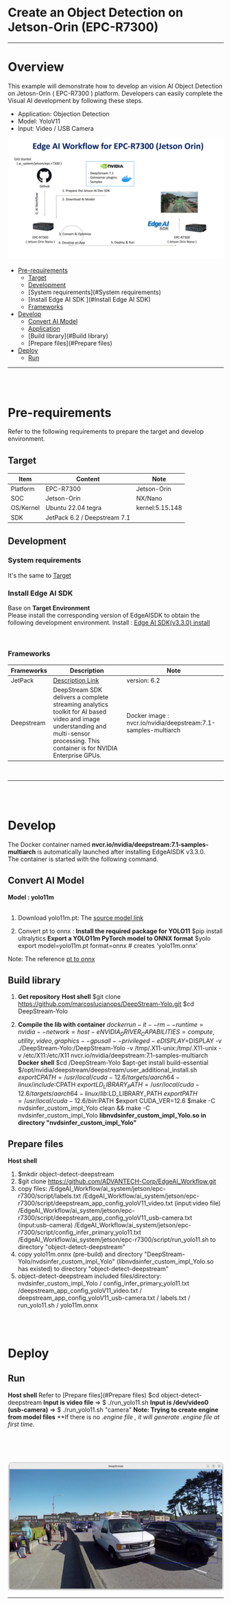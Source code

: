 # Create an Object Detection on Jetson-Orin (EPC-R7300)

---

# Overview
This example will demonstrate how to develop an vision AI Object Detection on Jetosn-Orin ( EPC-R7300 ) platform.
Developers can easily complete the Visual AI development by following these steps.

* Application: Objection Detection
* Model: YoloV11
* Input: Video / USB Camera

![eas_ai_workflow](assets/EdgeAIWorkflow_EPC-R7300.ppt.png)


- [Pre-requirements](#Pre-requirements)
  - [Target](#Target)
  - [Development](#Development) 
   - [System requirements](#System requirements)
   - [Install Edge AI SDK ](#Install Edge AI SDK)
   - [Frameworks](#Frameworks)
- [Develop](#Develop)
  - [Convert AI Model](#Model)
  - [Application](#Application)
   - [Build library](#Build library)
   - [Prepare files](#Prepare files)
- [Deploy](#Deploy)
  - [Run](#Run)

---

<a name="Pre-requirements"/>
<br/>
<br/>

# Pre-requirements
Refer to the following requirements to prepare the target and develop environment.

<a name="Target"/>

## Target
| Item | Content | Note |
| -------- | -------- | -------- |
| Platform |   EPC-R7300  | Jetson-Orin   |
| SOC  |   Jetson-Orin  | NX/Nano |
| OS/Kernel |  Ubuntu 22.04 tegra  | kernel:5.15.148 |
| SDK| JetPack 6.2 / Deepstream 7.1|   |

<a name="Development"/>

## Development

### System requirements
It's the same to [Target](#Target)
<br/>

### Install Edge AI SDK 
Base on **Target Environment** <br/>
Please install the corresponding version of EdgeAISDK to obtain the following development environment.
Install :  [Edge AI SDK(v3.3.0) install](https://ess-wiki.advantech.com.tw/view/Edge_AI_SDK/Download)

<br/>

### Frameworks

| Frameworks  | Description  | Note | 
|----------------|-------------|---------------------| 
| JetPack    |  [Description Link](https://developer.nvidia.com/embedded/jetpack) | version: 6.2 | 
| Deepstream |  DeepStream SDK delivers a complete streaming analytics toolkit for AI based video and image understanding and multi-sensor processing. This container is for NVIDIA Enterprise GPUs. |  Docker image : nvcr.io/nvidia/deepstream:7.1-samples-multiarch|
   
<br/>

---

<a name="Develop"/>
<br/>
<br/>

# Develop
 
The Docker container named **nvcr.io/nvidia/deepstream:7.1-samples-multiarch** is automatically launched after installing EdgeAISDK v3.3.0. <br/>
The container is started with the following command.<br/>
 
<a name="Model"/>

## Convert AI Model 
**Model : yolo11m**
<br/>
<br/>

1. Download yolo11m.pt:
   The [source model link](https://github.com/ultralytics/assets/releases/download/v8.3.0/yolo11m.pt)
 
2. Convert pt to onnx :
**Install the required package for YOLO11**
$pip install ultralytics
**Export a YOLO11m PyTorch model to ONNX format**
$yolo export model=yolo11m.pt format=onnx # creates 'yolo11m.onnx'
 
Note: The reference [pt to onnx](https://docs.ultralytics.com/zh/integrations/onnx/#supported-deployment-options)

      
<a name="App"/>

## Build library
1. **Get repository**
**Host shell**
$git clone https://github.com/marcoslucianops/DeepStream-Yolo.git
$cd DeepStream-Yolo

2. **Compile the lib with container**
$docker run -it --rm --runtime=nvidia --network=host -e NVIDIA_DRIVER_CAPABILITIES=compute,utility,video,graphics --gpus all --privileged -e DISPLAY=$DISPLAY -v ./DeepStream-Yolo:/DeepStream-Yolo -v /tmp/.X11-unix:/tmp/.X11-unix -v /etc/X11:/etc/X11 nvcr.io/nvidia/deepstream:7.1-samples-multiarch
**Docker shell**
$cd /DeepStream-Yolo
$apt-get install build-essential
$/opt/nvidia/deepstream/deepstream/user_additional_install.sh
$export CPATH=/usr/local/cuda-12.6/targets/aarch64-linux/include:$CPATH
   $export LD_LIBRARY_PATH=/usr/local/cuda-12.6/targets/aarch64-linux/lib:$LD_LIBRARY_PATH
   $export PATH=/usr/local/cuda-12.6/bin:$PATH
   $export CUDA_VER=12.6
   $make -C nvdsinfer_custom_impl_Yolo clean && make -C nvdsinfer_custom_impl_Yolo
   **libnvdsinfer_custom_impl_Yolo.so in directory "nvdsinfer_custom_impl_Yolo"**
   
   
## Prepare files
  **Host shell**
 1. $mkdir object-detect-deepstream 
 2. $git clone https://github.com/ADVANTECH-Corp/EdgeAI_Workflow.git
 3. copy files: /EdgeAI_Workflow/ai_system/jetson/epc-r7300/script/labels.txt
                /EdgeAI_Workflow/ai_system/jetson/epc-r7300/script/deepstream_app_config_yoloV11_video.txt (input:video file)
                /EdgeAI_Workflow/ai_system/jetson/epc-r7300/script/deepstream_app_config_yoloV11_usb-camera.txt (input:usb-camera)
                /EdgeAI_Workflow/ai_system/jetson/epc-r7300/script/config_infer_primary_yolo11.txt
                /EdgeAI_Workflow/ai_system/jetson/epc-r7300/script/run_yolo11.sh
                to directory "object-detect-deepstream"
 4. copy yolo11m.onnx (pre-build) and directory "DeepStream-Yolo/nvdsinfer_custom_impl_Yolo" (libnvdsinfer_custom_impl_Yolo.so has existed) to directory "object-detect-deepstream"
 5. object-detect-deepstream included files/directory: nvdsinfer_custom_impl_Yolo / config_infer_primary_yolo11.txt /deepstream_app_config_yoloV11_video.txt / deepstream_app_config_yoloV11_usb-camera.txt / labels.txt / run_yolo11.sh / yolo11m.onnx
<br/>
<br/>
<a name="Deploy"/>

# Deploy
 
<a name="Application"/>

## Run
  
 **Host shell**
 Refer to [Prepare files](#Prepare files)
 $cd object-detect-deepstream
    **Input is video file**
    => $ ./run_yolo11.sh
    **Input is /dev/video0 (usb-camera)**
 => $ ./run_yolo11.sh "camera"
 **Note: Trying to create engine from model files**
 **If there is no *.engine file , it will generate *.engine file at first time.**
 
 
<br/>
<br/> 
<br/>

![EAS_Startkit_object-detection](assets/result.png)

---

>
